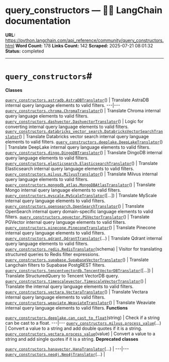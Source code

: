 # query_constructors — 🦜🔗 LangChain  documentation

**URL:** https://python.langchain.com/api_reference/community/query_constructors.html
**Word Count:** 178
**Links Count:** 142
**Scraped:** 2025-07-21 08:01:32
**Status:** completed

---

# `query_constructors`\#

**Classes**

[`query_constructors.astradb.AstraDBTranslator`](https://python.langchain.com/api_reference/community/query_constructors/langchain_community.query_constructors.astradb.AstraDBTranslator.html#langchain_community.query_constructors.astradb.AstraDBTranslator "langchain_community.query_constructors.astradb.AstraDBTranslator")\(\) | Translate AstraDB internal query language elements to valid filters.   ---|---   [`query_constructors.chroma.ChromaTranslator`](https://python.langchain.com/api_reference/community/query_constructors/langchain_community.query_constructors.chroma.ChromaTranslator.html#langchain_community.query_constructors.chroma.ChromaTranslator "langchain_community.query_constructors.chroma.ChromaTranslator")\(\) | Translate Chroma internal query language elements to valid filters.   [`query_constructors.dashvector.DashvectorTranslator`](https://python.langchain.com/api_reference/community/query_constructors/langchain_community.query_constructors.dashvector.DashvectorTranslator.html#langchain_community.query_constructors.dashvector.DashvectorTranslator "langchain_community.query_constructors.dashvector.DashvectorTranslator")\(\) | Logic for converting internal query language elements to valid filters.   [`query_constructors.databricks_vector_search.DatabricksVectorSearchTranslator`](https://python.langchain.com/api_reference/community/query_constructors/langchain_community.query_constructors.databricks_vector_search.DatabricksVectorSearchTranslator.html#langchain_community.query_constructors.databricks_vector_search.DatabricksVectorSearchTranslator "langchain_community.query_constructors.databricks_vector_search.DatabricksVectorSearchTranslator")\(\) | Translate Databricks vector search internal query language elements to valid filters.   [`query_constructors.deeplake.DeepLakeTranslator`](https://python.langchain.com/api_reference/community/query_constructors/langchain_community.query_constructors.deeplake.DeepLakeTranslator.html#langchain_community.query_constructors.deeplake.DeepLakeTranslator "langchain_community.query_constructors.deeplake.DeepLakeTranslator")\(\) | Translate DeepLake internal query language elements to valid filters.   [`query_constructors.dingo.DingoDBTranslator`](https://python.langchain.com/api_reference/community/query_constructors/langchain_community.query_constructors.dingo.DingoDBTranslator.html#langchain_community.query_constructors.dingo.DingoDBTranslator "langchain_community.query_constructors.dingo.DingoDBTranslator")\(\) | Translate DingoDB internal query language elements to valid filters.   [`query_constructors.elasticsearch.ElasticsearchTranslator`](https://python.langchain.com/api_reference/community/query_constructors/langchain_community.query_constructors.elasticsearch.ElasticsearchTranslator.html#langchain_community.query_constructors.elasticsearch.ElasticsearchTranslator "langchain_community.query_constructors.elasticsearch.ElasticsearchTranslator")\(\) | Translate Elasticsearch internal query language elements to valid filters.   [`query_constructors.milvus.MilvusTranslator`](https://python.langchain.com/api_reference/community/query_constructors/langchain_community.query_constructors.milvus.MilvusTranslator.html#langchain_community.query_constructors.milvus.MilvusTranslator "langchain_community.query_constructors.milvus.MilvusTranslator")\(\) | Translate Milvus internal query language elements to valid filters.   [`query_constructors.mongodb_atlas.MongoDBAtlasTranslator`](https://python.langchain.com/api_reference/community/query_constructors/langchain_community.query_constructors.mongodb_atlas.MongoDBAtlasTranslator.html#langchain_community.query_constructors.mongodb_atlas.MongoDBAtlasTranslator "langchain_community.query_constructors.mongodb_atlas.MongoDBAtlasTranslator")\(\) | Translate Mongo internal query language elements to valid filters.   [`query_constructors.myscale.MyScaleTranslator`](https://python.langchain.com/api_reference/community/query_constructors/langchain_community.query_constructors.myscale.MyScaleTranslator.html#langchain_community.query_constructors.myscale.MyScaleTranslator "langchain_community.query_constructors.myscale.MyScaleTranslator")\(\[...\]\) | Translate MyScale internal query language elements to valid filters.   [`query_constructors.opensearch.OpenSearchTranslator`](https://python.langchain.com/api_reference/community/query_constructors/langchain_community.query_constructors.opensearch.OpenSearchTranslator.html#langchain_community.query_constructors.opensearch.OpenSearchTranslator "langchain_community.query_constructors.opensearch.OpenSearchTranslator")\(\) | Translate OpenSearch internal query domain-specific language elements to valid filters.   [`query_constructors.pgvector.PGVectorTranslator`](https://python.langchain.com/api_reference/community/query_constructors/langchain_community.query_constructors.pgvector.PGVectorTranslator.html#langchain_community.query_constructors.pgvector.PGVectorTranslator "langchain_community.query_constructors.pgvector.PGVectorTranslator")\(\) | Translate PGVector internal query language elements to valid filters.   [`query_constructors.pinecone.PineconeTranslator`](https://python.langchain.com/api_reference/community/query_constructors/langchain_community.query_constructors.pinecone.PineconeTranslator.html#langchain_community.query_constructors.pinecone.PineconeTranslator "langchain_community.query_constructors.pinecone.PineconeTranslator")\(\) | Translate Pinecone internal query language elements to valid filters.   [`query_constructors.qdrant.QdrantTranslator`](https://python.langchain.com/api_reference/community/query_constructors/langchain_community.query_constructors.qdrant.QdrantTranslator.html#langchain_community.query_constructors.qdrant.QdrantTranslator "langchain_community.query_constructors.qdrant.QdrantTranslator")\(...\) | Translate Qdrant internal query language elements to valid filters.   [`query_constructors.redis.RedisTranslator`](https://python.langchain.com/api_reference/community/query_constructors/langchain_community.query_constructors.redis.RedisTranslator.html#langchain_community.query_constructors.redis.RedisTranslator "langchain_community.query_constructors.redis.RedisTranslator")\(schema\) | Visitor for translating structured queries to Redis filter expressions.   [`query_constructors.supabase.SupabaseVectorTranslator`](https://python.langchain.com/api_reference/community/query_constructors/langchain_community.query_constructors.supabase.SupabaseVectorTranslator.html#langchain_community.query_constructors.supabase.SupabaseVectorTranslator "langchain_community.query_constructors.supabase.SupabaseVectorTranslator")\(\) | Translate Langchain filters to Supabase PostgREST filters.   [`query_constructors.tencentvectordb.TencentVectorDBTranslator`](https://python.langchain.com/api_reference/community/query_constructors/langchain_community.query_constructors.tencentvectordb.TencentVectorDBTranslator.html#langchain_community.query_constructors.tencentvectordb.TencentVectorDBTranslator "langchain_community.query_constructors.tencentvectordb.TencentVectorDBTranslator")\(\[...\]\) | Translate StructuredQuery to Tencent VectorDB query.   [`query_constructors.timescalevector.TimescaleVectorTranslator`](https://python.langchain.com/api_reference/community/query_constructors/langchain_community.query_constructors.timescalevector.TimescaleVectorTranslator.html#langchain_community.query_constructors.timescalevector.TimescaleVectorTranslator "langchain_community.query_constructors.timescalevector.TimescaleVectorTranslator")\(\) | Translate the internal query language elements to valid filters.   [`query_constructors.vectara.VectaraTranslator`](https://python.langchain.com/api_reference/community/query_constructors/langchain_community.query_constructors.vectara.VectaraTranslator.html#langchain_community.query_constructors.vectara.VectaraTranslator "langchain_community.query_constructors.vectara.VectaraTranslator")\(\) | Translate Vectara internal query language elements to valid filters.   [`query_constructors.weaviate.WeaviateTranslator`](https://python.langchain.com/api_reference/community/query_constructors/langchain_community.query_constructors.weaviate.WeaviateTranslator.html#langchain_community.query_constructors.weaviate.WeaviateTranslator "langchain_community.query_constructors.weaviate.WeaviateTranslator")\(\) | Translate Weaviate internal query language elements to valid filters.      **Functions**

[`query_constructors.deeplake.can_cast_to_float`](https://python.langchain.com/api_reference/community/query_constructors/langchain_community.query_constructors.deeplake.can_cast_to_float.html#langchain_community.query_constructors.deeplake.can_cast_to_float "langchain_community.query_constructors.deeplake.can_cast_to_float")\(string\) | Check if a string can be cast to a float.   ---|---   [`query_constructors.milvus.process_value`](https://python.langchain.com/api_reference/community/query_constructors/langchain_community.query_constructors.milvus.process_value.html#langchain_community.query_constructors.milvus.process_value "langchain_community.query_constructors.milvus.process_value")\(...\) | Convert a value to a string and add double quotes if it is a string.   [`query_constructors.vectara.process_value`](https://python.langchain.com/api_reference/community/query_constructors/langchain_community.query_constructors.vectara.process_value.html#langchain_community.query_constructors.vectara.process_value "langchain_community.query_constructors.vectara.process_value")\(value\) | Convert a value to a string and add single quotes if it is a string.      **Deprecated classes**

[`query_constructors.hanavector.HanaTranslator`](https://python.langchain.com/api_reference/community/query_constructors/langchain_community.query_constructors.hanavector.HanaTranslator.html#langchain_community.query_constructors.hanavector.HanaTranslator "langchain_community.query_constructors.hanavector.HanaTranslator")\(...\) |    ---|---   [`query_constructors.neo4j.Neo4jTranslator`](https://python.langchain.com/api_reference/community/query_constructors/langchain_community.query_constructors.neo4j.Neo4jTranslator.html#langchain_community.query_constructors.neo4j.Neo4jTranslator "langchain_community.query_constructors.neo4j.Neo4jTranslator")\(...\) |